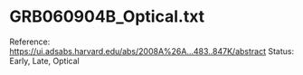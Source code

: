 # GRB060904B_Optical.txt

Reference: https://ui.adsabs.harvard.edu/abs/2008A%26A...483..847K/abstract
Status: Early, Late, Optical